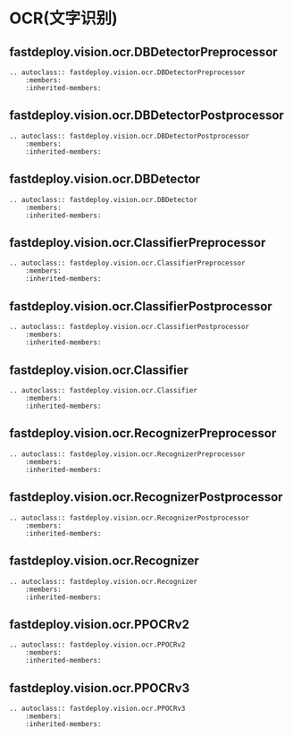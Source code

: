 # OCR(文字识别)

## fastdeploy.vision.ocr.DBDetectorPreprocessor

```{eval-rst}
.. autoclass:: fastdeploy.vision.ocr.DBDetectorPreprocessor
    :members:
    :inherited-members:
```

## fastdeploy.vision.ocr.DBDetectorPostprocessor

```{eval-rst}
.. autoclass:: fastdeploy.vision.ocr.DBDetectorPostprocessor
    :members:
    :inherited-members:
```


## fastdeploy.vision.ocr.DBDetector

```{eval-rst}
.. autoclass:: fastdeploy.vision.ocr.DBDetector
    :members:
    :inherited-members:
```

## fastdeploy.vision.ocr.ClassifierPreprocessor

```{eval-rst}
.. autoclass:: fastdeploy.vision.ocr.ClassifierPreprocessor
    :members:
    :inherited-members:
```

## fastdeploy.vision.ocr.ClassifierPostprocessor

```{eval-rst}
.. autoclass:: fastdeploy.vision.ocr.ClassifierPostprocessor
    :members:
    :inherited-members:
```

## fastdeploy.vision.ocr.Classifier

```{eval-rst}
.. autoclass:: fastdeploy.vision.ocr.Classifier
    :members:
    :inherited-members:
```


## fastdeploy.vision.ocr.RecognizerPreprocessor

```{eval-rst}
.. autoclass:: fastdeploy.vision.ocr.RecognizerPreprocessor
    :members:
    :inherited-members:
```

## fastdeploy.vision.ocr.RecognizerPostprocessor

```{eval-rst}
.. autoclass:: fastdeploy.vision.ocr.RecognizerPostprocessor
    :members:
    :inherited-members:
```

## fastdeploy.vision.ocr.Recognizer

```{eval-rst}
.. autoclass:: fastdeploy.vision.ocr.Recognizer
    :members:
    :inherited-members:
```

## fastdeploy.vision.ocr.PPOCRv2

```{eval-rst}
.. autoclass:: fastdeploy.vision.ocr.PPOCRv2
    :members:
    :inherited-members:
```

## fastdeploy.vision.ocr.PPOCRv3

```{eval-rst}
.. autoclass:: fastdeploy.vision.ocr.PPOCRv3
    :members:
    :inherited-members:
```
